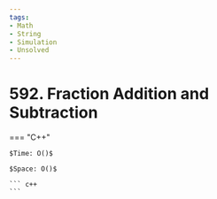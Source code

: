 ```yaml
---
tags:
- Math
- String
- Simulation
- Unsolved
---
```



# 592. Fraction Addition and Subtraction

=== "C++"

    $Time: O()$

    $Space: O()$

    ``` c++
    ```